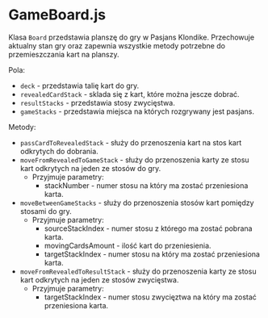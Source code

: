 # GameBoard.js

Klasa `Board` przedstawia planszę do gry w Pasjans Klondike. Przechowuje aktualny stan gry oraz zapewnia wszystkie metody potrzebne do przemieszczania kart na planszy.

Pola:
- `deck` - przedstawia talię kart do gry.
- `revealedCardStack` - sklada się z kart, które można jescze dobrać.
- `resultStacks` - przedstawia stosy zwycięstwa.
- `gameStacks` - przedstawia miejsca na których rozgrywany jest pasjans.

Metody:
- `passCardToRevealedStack` - służy do przenoszenia kart na stos kart odkrytych do dobrania.
- `moveFromRevealedToGameStack` - służy do przenoszenia karty ze stosu kart odkrytych na jeden ze stosów do gry.
    - Przyjmuje parametry:
        - stackNumber - numer stosu na który ma zostać przeniesiona karta.
- `moveBetweenGameStacks` -  służy do przenoszenia stosów kart pomiędzy stosami do gry.
   - Przyjmuje parametry:
        - sourceStackIndex - numer stosu z którego ma zostać pobrana karta.
        - movingCardsAmount - ilość kart do przeniesienia.
        - targetStackIndex - numer stosu na który ma zostać przeniesiona karta.
- `moveFromRevealedToResultStack` - służy do przenoszenia karty ze stosu kart odkrytych na jeden ze stosów zwycięstwa.
    - Przyjmuje parametry:
        - targetStackIndex - numer stosu zwycięztwa na który ma zostać przeniesiona karta.